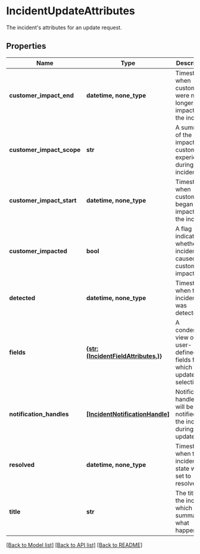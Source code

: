 # IncidentUpdateAttributes

The incident's attributes for an update request.

## Properties

| Name                      | Type                                                                | Description                                                                 | Notes      |
| ------------------------- | ------------------------------------------------------------------- | --------------------------------------------------------------------------- | ---------- |
| **customer_impact_end**   | **datetime, none_type**                                             | Timestamp when customers were no longer impacted by the incident.           | [optional] |
| **customer_impact_scope** | **str**                                                             | A summary of the impact customers experienced during the incident.          | [optional] |
| **customer_impact_start** | **datetime, none_type**                                             | Timestamp when customers began being impacted by the incident.              | [optional] |
| **customer_impacted**     | **bool**                                                            | A flag indicating whether the incident caused customer impact.              | [optional] |
| **detected**              | **datetime, none_type**                                             | Timestamp when the incident was detected.                                   | [optional] |
| **fields**                | [**{str: (IncidentFieldAttributes,)}**](IncidentFieldAttributes.md) | A condensed view of the user-defined fields for which to update selections. | [optional] |
| **notification_handles**  | [**[IncidentNotificationHandle]**](IncidentNotificationHandle.md)   | Notification handles that will be notified of the incident during update.   | [optional] |
| **resolved**              | **datetime, none_type**                                             | Timestamp when the incident&#39;s state was set to resolved.                | [optional] |
| **title**                 | **str**                                                             | The title of the incident, which summarizes what happened.                  | [optional] |

[[Back to Model list]](README.md#documentation-for-models) [[Back to API list]](README.md#documentation-for-api-endpoints) [[Back to README]](README.md)

